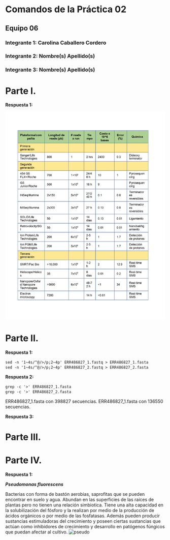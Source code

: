 # Comandos de la Práctica 02
## Equipo 06
### Integrante 1: Carolina Caballero Cordero
### Integrante 2: Nombre(s) Apellido(s)
### Integrante 3: Nombre(s) Apellido(s)

# Parte I. 

**Respuesta 1:**

![tabla](https://github.com/cxro-cc/Practica02_Equipo07/blob/main/tabla.jpg)

# Parte II.

**Respuesta 1:**

```
sed -n '1~4s/^@/>/p;2~4p' ERR486827_1.fastq > ERR486827_1.fasta
sed -n '1~4s/^@/>/p;2~4p' ERR486827_2.fastq > ERR486827_2.fasta
```

**Respuesta 2:**

```
grep -c '>' ERR486827_1.fasta
grep -c '>' ERR486827_2.fasta

```
ERR486827_1.fasta con 398827 secuencias.
ERR486827_1.fasta con 136550 secuencias.

**Respuesta 3:**

# Parte III.


# Parte IV.

**Respuesta 1:**

***Pseudomonas fluorescens***

Bacterias con forma de bastón aerobias, saprofitas que se pueden encontrar en suelo y agua. Abundan en las superficies de las raíces de plantas pero no tienen una relación simbiotica. Tiene una alta capacidad en la solubilización del fósforo y la realizan por medio de la producción de ácidos orgánicos o por medio de las fosfatasas. Además pueden producir sustancias estimuladoras del crecimiento y poseen ciertas sustancias que actúan como inhibidores de crecimiento y desarrollo en patógenos fúngicos que puedan afectar al cultivo.
![pseudo](https://github.com/cxro-cc/GenomicaComputacional/blob/main/Equipo06_p02/parte%204.jpg)

